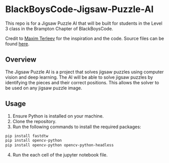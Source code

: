 # BlackBoysCode-Jigsaw-Puzzle-AI
This repo is for a Jigsaw Puzzle AI that will be built for students in the Level 3 class in the Brampton Chapter of BlackBoysCode.

Credit to [Maxim Terleev](https://towardsdatascience.com/jigsaw-puzzle-ai-from-a-to-z-b4bdb53d8686) for the inspiration and the code. Source files can be found [here](https://github.com/MaximTerleev/Jigsaw-Puzzle-AI).

## Overview
The Jigsaw Puzzle AI is a project that solves jigsaw puzzles using computer vision and deep learning. The AI will be able to solve jigsaw puzzles by identifying the pieces and their correct positions. This allows the solver to be used on any jigsaw puzzle image.

## Usage
1. Ensure Python is installed on your machine.
2. Clone the repository.
3. Run the following commands to install the required packages:
```bash
pip install fastdtw
pip install opencv-python
pip install opencv-python opencv-python-headless
```
4. Run the each cell of the jupyter notebook file.
